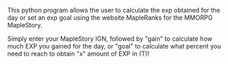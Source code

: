 This python program allows the user to calculate the exp obtained for the day or set an exp goal using the website MapleRanks for the MMORPG MapleStory.

Simply enter your MapleStory IGN, followed by "gain" to calculate how much EXP you gained for the day, or "goal" to calculate what percent you need to reach to obtain "x" amount of EXP in (T)!